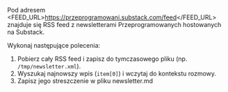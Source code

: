 Pod adresem <FEED_URL>https://przeprogramowani.substack.com/feed</FEED_URL> znajduje się RSS feed z newsletterami Przeprogramowanych hostowanych na Substack.

Wykonaj następujące polecenia:

1. Pobierz cały RSS feed i zapisz do tymczasowego pliku (np. `/tmp/newsletter.xml`).
2. Wyszukaj najnowszy wpis (`item[0]`) i wczytaj do kontekstu rozmowy.
3. Zapisz jego streszczenie w pliku newsletter.md